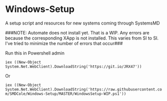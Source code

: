 # Windows-Setup
A setup script and resources for new systems coming through SystemsMD

###NOTE: Automate does not install yet. That is a WIP. Any errors are because the corresponding XApp is not installed. This varies from SI to SI. I've tried to minimize the number of errors that occur###

Run this in Powershell admin

```iex ((New-Object System.Net.WebClient).DownloadString('https://git.io/JRX47'))``` 

Or

```iex ((New-Object System.Net.WebClient).DownloadString('https://raw.githubusercontent.com/SMDCole/Windows-Setup/MASTER/WindowsSetup-WIP.ps1'))```
